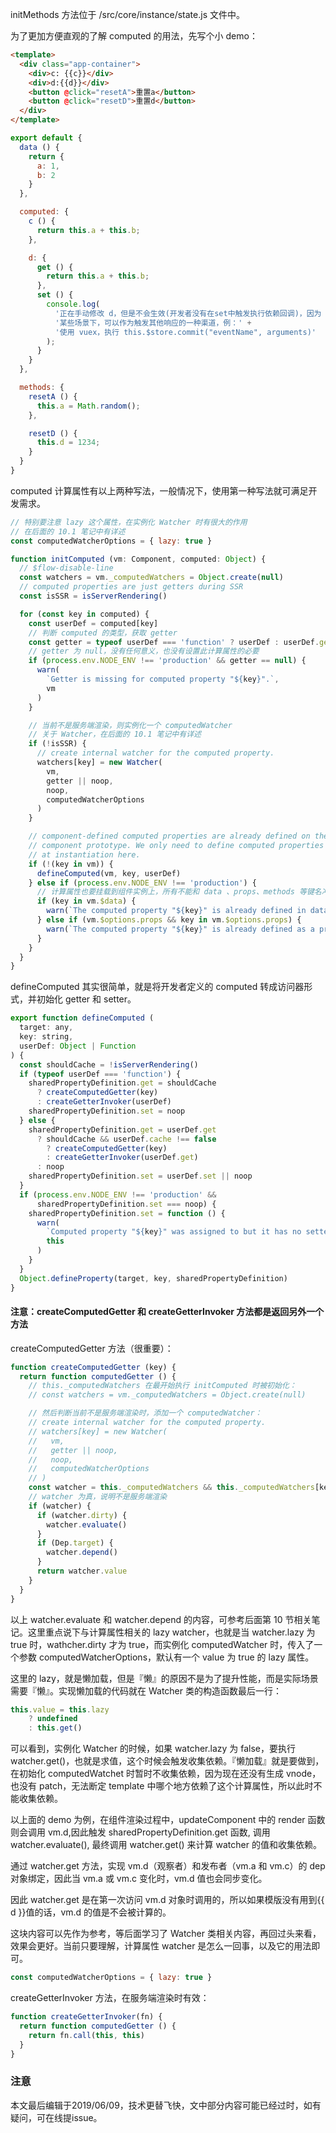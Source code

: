 initMethods 方法位于 /src/core/instance/state.js 文件中。

为了更加方便直观的了解 computed 的用法，先写个小 demo：

``` html
<template>
  <div class="app-container">
    <div>c: {{c}}</div>
    <div>d:{{d}}</div>
    <button @click="resetA">重置a</button>
    <button @click="resetD">重置d</button>
  </div>
</template>
```

``` javascript
export default {
  data () {
    return {
      a: 1,
      b: 2
    }
  },

  computed: {
    c () {
      return this.a + this.b;
    },

    d: {
      get () {
        return this.a + this.b;
      },
      set () {
        console.log(
          '正在手动修改 d，但是不会生效(开发者没有在set中触发执行依赖回调)，因为 d 作为 观察者，只依赖于 a 和 b' +
          '某些场景下，可以作为触发其他响应的一种渠道，例：' +
          '使用 vuex，执行 this.$store.commit("eventName", arguments)'
        );
      }
    }
  },

  methods: {
    resetA () {
      this.a = Math.random();
    },

    resetD () {
      this.d = 1234;
    }
  }
}
```

computed 计算属性有以上两种写法，一般情况下，使用第一种写法就可满足开发需求。

``` javascript
// 特别要注意 lazy 这个属性，在实例化 Watcher 时有很大的作用
// 在后面的 10.1 笔记中有详述
const computedWatcherOptions = { lazy: true }

function initComputed (vm: Component, computed: Object) {
  // $flow-disable-line
  const watchers = vm._computedWatchers = Object.create(null)
  // computed properties are just getters during SSR
  const isSSR = isServerRendering()

  for (const key in computed) {
    const userDef = computed[key]
    // 判断 computed 的类型，获取 getter
    const getter = typeof userDef === 'function' ? userDef : userDef.get
    // getter 为 null，没有任何意义，也没有设置此计算属性的必要
    if (process.env.NODE_ENV !== 'production' && getter == null) {
      warn(
        `Getter is missing for computed property "${key}".`,
        vm
      )
    }

    // 当前不是服务端渲染，则实例化一个 computedWatcher
    // 关于 Watcher，在后面的 10.1 笔记中有详述
    if (!isSSR) {
      // create internal watcher for the computed property.
      watchers[key] = new Watcher(
        vm,
        getter || noop,
        noop,
        computedWatcherOptions
      )
    }

    // component-defined computed properties are already defined on the
    // component prototype. We only need to define computed properties defined
    // at instantiation here.
    if (!(key in vm)) {
      defineComputed(vm, key, userDef)
    } else if (process.env.NODE_ENV !== 'production') {
      // 计算属性也要挂载到组件实例上，所有不能和 data 、props、methods 等键名冲突
      if (key in vm.$data) {
        warn(`The computed property "${key}" is already defined in data.`, vm)
      } else if (vm.$options.props && key in vm.$options.props) {
        warn(`The computed property "${key}" is already defined as a prop.`, vm)
      }
    }
  }
}
```

defineComputed 其实很简单，就是将开发者定义的 computed 转成访问器形式，并初始化 getter 和 setter。

``` javascript
export function defineComputed (
  target: any,
  key: string,
  userDef: Object | Function
) {
  const shouldCache = !isServerRendering()
  if (typeof userDef === 'function') {
    sharedPropertyDefinition.get = shouldCache
      ? createComputedGetter(key)
      : createGetterInvoker(userDef)
    sharedPropertyDefinition.set = noop
  } else {
    sharedPropertyDefinition.get = userDef.get
      ? shouldCache && userDef.cache !== false
        ? createComputedGetter(key)
        : createGetterInvoker(userDef.get)
      : noop
    sharedPropertyDefinition.set = userDef.set || noop
  }
  if (process.env.NODE_ENV !== 'production' &&
      sharedPropertyDefinition.set === noop) {
    sharedPropertyDefinition.set = function () {
      warn(
        `Computed property "${key}" was assigned to but it has no setter.`,
        this
      )
    }
  }
  Object.defineProperty(target, key, sharedPropertyDefinition)
}
```

#### 注意：createComputedGetter 和 createGetterInvoker 方法都是返回另外一个方法

createComputedGetter 方法（很重要）：

``` javascript
function createComputedGetter (key) {
  return function computedGetter () {
    // this._computedWatchers 在最开始执行 initComputed 时被初始化：
    // const watchers = vm._computedWatchers = Object.create(null)

    // 然后判断当前不是服务端渲染时，添加一个 computedWatcher：
    // create internal watcher for the computed property.
    // watchers[key] = new Watcher(
    //   vm,
    //   getter || noop,
    //   noop,
    //   computedWatcherOptions
    // )
    const watcher = this._computedWatchers && this._computedWatchers[key]
    // watcher 为真，说明不是服务端渲染
    if (watcher) {
      if (watcher.dirty) {
        watcher.evaluate()
      }
      if (Dep.target) {
        watcher.depend()
      }
      return watcher.value
    }
  }
}
```

以上 watcher.evaluate 和 watcher.depend 的内容，可参考后面第 10 节相关笔记。这里重点说下与计算属性相关的 lazy watcher，也就是当 watcher.lazy 为 true 时，wathcher.dirty 才为 true，而实例化 computedWatcher 时，传入了一个参数 computedWatcherOptions，默认有一个 value 为 true 的 lazy 属性。

这里的 lazy，就是懒加载，但是『懒』的原因不是为了提升性能，而是实际场景需要『懒』。实现懒加载的代码就在 Watcher 类的构造函数最后一行：

``` javascript
this.value = this.lazy
    ? undefined
    : this.get()
```
可以看到，实例化 Watcher 的时候，如果 watcher.lazy 为 false，要执行 watcher.get()，也就是求值，这个时候会触发收集依赖。『懒加载』就是要做到，在初始化 computedWatchet 时暂时不收集依赖，因为现在还没有生成 vnode，也没有 patch，无法断定 template 中哪个地方依赖了这个计算属性，所以此时不能收集依赖。

以上面的 demo 为例，在组件渲染过程中，updateComponent 中的 render 函数则会调用 vm.d,因此触发 sharedPropertyDefinition.get 函数, 调用 watcher.evaluate(), 最终调用 watcher.get() 来计算 watcher 的值和收集依赖。

通过 watcher.get 方法，实现 vm.d（观察者）和发布者（vm.a 和 vm.c）的 dep 对象绑定，因此当 vm.a 或 vm.c 变化时，vm.d 值也会同步变化。

因此 watcher.get 是在第一次访问 vm.d 对象时调用的，所以如果模版没有用到{{ d }}值的话，vm.d 的值是不会被计算的。

这块内容可以先作为参考，等后面学习了 Watcher 类相关内容，再回过头来看，效果会更好。当前只要理解，计算属性 watcher 是怎么一回事，以及它的用法即可。

``` javascript
const computedWatcherOptions = { lazy: true }
```
createGetterInvoker 方法，在服务端渲染时有效：

``` javascript
function createGetterInvoker(fn) {
  return function computedGetter () {
    return fn.call(this, this)
  }
}
```

### 注意
本文最后编辑于2019/06/09，技术更替飞快，文中部分内容可能已经过时，如有疑问，可在线提issue。